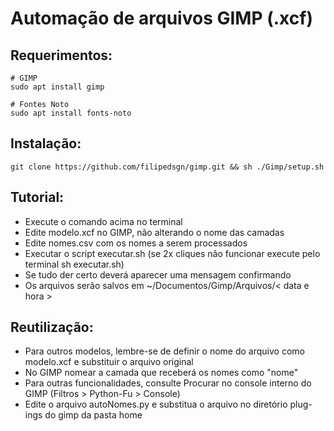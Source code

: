 # Automação de arquivos GIMP (.xcf)

## Requerimentos:

    # GIMP
    sudo apt install gimp

    # Fontes Noto
    sudo apt install fonts-noto

## Instalação:

    git clone https://github.com/filipedsgn/gimp.git && sh ./Gimp/setup.sh

## Tutorial:

* Execute o comando acima no terminal
* Edite modelo.xcf no GIMP, não alterando o nome das camadas
* Edite nomes.csv com os nomes a serem processados
* Executar o script executar.sh (se 2x cliques não funcionar execute pelo terminal sh executar.sh)
* Se tudo der certo deverá aparecer uma mensagem confirmando
* Os arquivos serão salvos em ~/Documentos/Gimp/Arquivos/< data e hora >

## Reutilização:

* Para outros modelos, lembre-se de definir o nome do arquivo como modelo.xcf e substituir o arquivo original
* No GIMP nomear a camada que receberá os nomes como "nome"
* Para outras funcionalidades, consulte Procurar no console interno do GIMP (Filtros > Python-Fu > Console)
* Edite o arquivo autoNomes.py e substitua o arquivo no diretório plug-ings do gimp da pasta home

